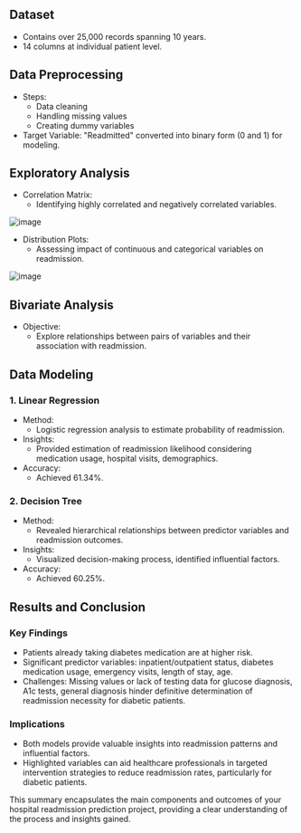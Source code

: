 ## Dataset
- Contains over 25,000 records spanning 10 years.
- 14 columns at individual patient level.

## Data Preprocessing
- Steps:
  - Data cleaning
  - Handling missing values
  - Creating dummy variables
- Target Variable: "Readmitted" converted into binary form (0 and 1) for modeling.

## Exploratory Analysis
- Correlation Matrix:
  - Identifying highly correlated and negatively correlated variables.

![image](https://github.com/gaurigakhar/Predictive-Analysis-on-Hospital-Readmissions/assets/44133116/ee408acd-c691-42eb-8be8-6afd8801cd45)

- Distribution Plots:
  - Assessing impact of continuous and categorical variables on readmission.

![image](https://github.com/gaurigakhar/Predictive-Analysis-on-Hospital-Readmissions/assets/44133116/bb90267b-6c74-47f6-9bff-6eaddf4a3f84)

## Bivariate Analysis
- Objective:
  - Explore relationships between pairs of variables and their association with readmission.

## Data Modeling
### 1. Linear Regression
- Method:
  - Logistic regression analysis to estimate probability of readmission.
- Insights:
  - Provided estimation of readmission likelihood considering medication usage, hospital visits, demographics.
- Accuracy:
  - Achieved 61.34%.

### 2. Decision Tree
- Method:
  - Revealed hierarchical relationships between predictor variables and readmission outcomes.
- Insights:
  - Visualized decision-making process, identified influential factors.
- Accuracy:
  - Achieved 60.25%.

## Results and Conclusion
### Key Findings
- Patients already taking diabetes medication are at higher risk.
- Significant predictor variables: inpatient/outpatient status, diabetes medication usage, emergency visits, length of stay, age.
- Challenges: Missing values or lack of testing data for glucose diagnosis, A1c tests, general diagnosis hinder definitive determination of readmission necessity for diabetic patients.

### Implications
- Both models provide valuable insights into readmission patterns and influential factors.
- Highlighted variables can aid healthcare professionals in targeted intervention strategies to reduce readmission rates, particularly for diabetic patients.

This summary encapsulates the main components and outcomes of your hospital readmission prediction project, providing a clear understanding of the process and insights gained.
